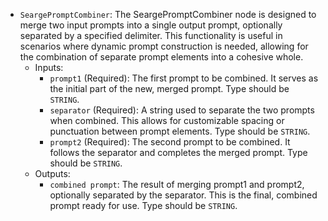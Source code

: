 - `SeargePromptCombiner`: The SeargePromptCombiner node is designed to merge two input prompts into a single output prompt, optionally separated by a specified delimiter. This functionality is useful in scenarios where dynamic prompt construction is needed, allowing for the combination of separate prompt elements into a cohesive whole.
    - Inputs:
        - `prompt1` (Required): The first prompt to be combined. It serves as the initial part of the new, merged prompt. Type should be `STRING`.
        - `separator` (Required): A string used to separate the two prompts when combined. This allows for customizable spacing or punctuation between prompt elements. Type should be `STRING`.
        - `prompt2` (Required): The second prompt to be combined. It follows the separator and completes the merged prompt. Type should be `STRING`.
    - Outputs:
        - `combined prompt`: The result of merging prompt1 and prompt2, optionally separated by the separator. This is the final, combined prompt ready for use. Type should be `STRING`.
